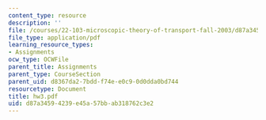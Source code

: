 ```yaml
---
content_type: resource
description: ''
file: /courses/22-103-microscopic-theory-of-transport-fall-2003/d87a34594239e45a57bbab318762c3e2_hw3.pdf
file_type: application/pdf
learning_resource_types:
- Assignments
ocw_type: OCWFile
parent_title: Assignments
parent_type: CourseSection
parent_uid: d8367da2-7bdd-f74e-e0c9-0d0dda0bd744
resourcetype: Document
title: hw3.pdf
uid: d87a3459-4239-e45a-57bb-ab318762c3e2
---
```


